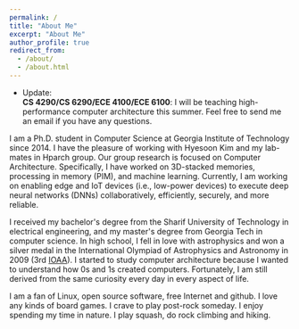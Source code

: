 ```yaml
---
permalink: /
title: "About Me"
excerpt: "About Me"
author_profile: true
redirect_from:
  - /about/
  - /about.html
---
```

* Update:  
__CS 4290/CS 6290/ECE 4100/ECE 6100__: I will be teaching high-performance computer architecture this summer. Feel free to send me an email if you have any questions.


I am a Ph.D. student in Computer Science at Georgia Institute of Technology since 2014. I have the pleasure of working with Hyesoon Kim and my lab-mates in Hparch group. Our group research is focused on Computer Architecture. Specifically, I have worked on 3D-stacked memories, processing in memory (PIM), and machine learning. Currently, I am working on enabling edge and IoT devices (i.e., low-power devices) to execute deep neural networks (DNNs) collaboratively, efficiently, securely, and more reliable.

I received my bachelor's degree from the Sharif University of Technology in electrical engineering, and my master's degree from Georgia Tech in computer science. In high school, I fell in love with astrophysics and won a silver medal in the International Olympiad of Astrophysics and Astronomy in 2009 (3rd [IOAA](https://en.wikipedia.org/wiki/International_Olympiad_on_Astronomy_and_Astrophysics)). I started to study computer architecture because I wanted to understand how 0s and 1s created computers. Fortunately, I am still derived from the same curiosity every day in every aspect of life.  

I am a fan of Linux, open source software, free Internet and github. I love any kinds of board games. I crave to play post-rock someday. I enjoy spending my time in nature. I play squash, do rock climbing and hiking.

